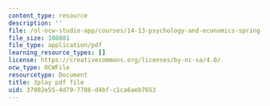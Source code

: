 ```yaml
---
content_type: resource
description: ''
file: /ol-ocw-studio-app/courses/14-13-psychology-and-economics-spring-2020/37002e554d797786d4bfc1ca6aeb7653_l7mu7-YNSg0.pdf
file_size: 108881
file_type: application/pdf
learning_resource_types: []
license: https://creativecommons.org/licenses/by-nc-sa/4.0/
ocw_type: OCWFile
resourcetype: Document
title: 3play pdf file
uid: 37002e55-4d79-7786-d4bf-c1ca6aeb7653
---
```

